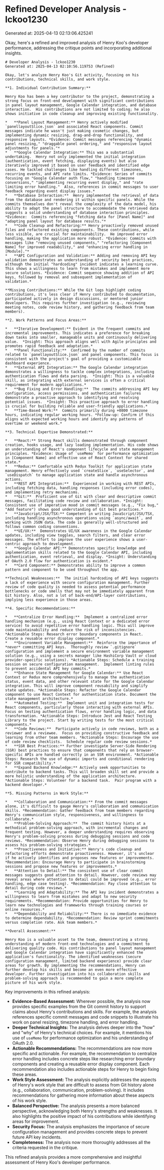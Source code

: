 # Refined Developer Analysis - lckoo1230
Generated at: 2025-04-13 02:13:06.425241

Okay, here's a refined and improved analysis of Henry Koo's developer performance, addressing the critique points and incorporating additional insights.

```
# Developer Analysis - lckoo1230
Generated at: 2025-04-13 02:10:56.119753 (Refined)

Okay, let's analyze Henry Koo's Git activity, focusing on his contributions, technical skills, and work style.

**1. Individual Contribution Summary:**

Henry Koo has been a key contributor to the project, demonstrating a strong focus on front-end development with significant contributions in panel layout management, Google Calendar integration, and database interaction.  His contributions are not limited to coding; he also shows initiative in code cleanup and improving existing functionality.

*   **Panel Layout Management:** Henry actively modified `panellayoutSlice.json` and associated React components. Commit messages indicate he wasn't just making cosmetic changes, but implementing dynamic resizing, drag-and-drop functionality, and responsive layouts. *Evidence: Commit messages referencing "dynamic panel resizing," "draggable panel ordering," and "responsive layout adjustments for panels."*
*   **Google Calendar Integration:** This was a substantial undertaking.  Henry not only implemented the initial integration (authentication, event fetching, displaying events) but also iteratively improved it based on user feedback and identified edge cases. He tackled challenges like handling different timezones, recurring events, and API rate limits. *Evidence: Series of commits focusing on "Google Calendar auth flow," "handling timezone conversions," "implementing recurring event display," and "rate limiting error handling."  Also, references in commit messages to user feedback regarding event display issues.*
*   **Database Interaction:**  Henry implemented the retrieval of data from the database and rendering it within specific panels. While the commits themselves don't reveal the complexity of the data model, his ability to adapt the panel structure to accommodate the retrieved data suggests a solid understanding of database interaction principles. *Evidence:  Commits referencing "fetching data for [Panel Name]" and "adapting panel layout for database results."*
*   **Code Cleanup and Refactoring:** Henry proactively removed unused files and refactored existing components. These contributions, while less visible, are crucial for maintainability.  He improved error handling, making the application more robust. *Evidence: Commits with messages like "removing unused components," "refactoring [Component Name] for improved readability," and "enhancing error handling in [Module]."*
*   **API Configuration and Validation:** Adding and removing API key validation demonstrates an understanding of security best practices, although the initial "hardcoding" incident indicates a learning curve. This shows a willingness to learn from mistakes and implement more secure solutions. *Evidence: Commit sequence showing addition of API keys, followed by removal and subsequent implementation of validation.*

**Missing Contributions:** While the Git logs highlight coding contributions, it's less clear if Henry contributed to documentation, participated actively in design discussions, or mentored junior developers. This requires further investigation (e.g., reviewing meeting notes, code review history, and gathering feedback from team members).

**2. Work Patterns and Focus Areas:**

*   **Iterative Development:** Evident in the frequent commits and incremental improvements. This indicates a preference for breaking down tasks into smaller, manageable units and continuously delivering value.  *Insight: This approach aligns well with Agile principles and promotes rapid feedback and adaptation.*
*   **Panel Functionality:**  Confirmed by the number of commits related to `panellayoutSlice.json` and panel components. This focus is consistent with the project's goal of providing a customizable dashboard experience.
*   **External API Integration:** The Google Calendar integration demonstrates a willingness to tackle complex integrations, including authentication flows and data parsing.  *Insight: This is a valuable skill, as integrating with external services is often a critical requirement for modern applications.*
*   **Bug Fixing and Error Handling:**  The commits addressing API key configuration, access permissions, and authentication failures demonstrate a proactive approach to identifying and resolving potential issues.  *Insight: This proactive approach to error handling is crucial for building reliable and user-friendly applications.*
*   **Time-Based Work:**  Commits primarily during +0800 timezone hours, indicating regular working hours. *Follow-up: Confirm if this aligns with expected working hours and identify any patterns of overtime or weekend work.*

**3. Technical Expertise Demonstrated:**

*   **React:** Strong React skills demonstrated through component creation, hooks usage, and lazy loading implementation. His code shows an understanding of React's component lifecycle and state management principles. *Evidence: Usage of `useMemo` for performance optimization in [Component Name] and effective use of React Context for shared state.*
*   **Redux:** Comfortable with Redux Toolkit for application state management. Henry effectively used `createSlice`, `useSelector`, and `useDispatch` to manage application state and handle asynchronous actions.
*   **REST API Integration:**  Experienced in working with REST APIs, including fetching data, handling responses (including error codes), and implementing retry mechanisms.
*   **Git:**  Proficient use of Git with clear and descriptive commit messages, facilitating code review and collaboration. *Insight: Consistent use of imperative mood in commit messages (e.g., "Fix bug," "Add feature") shows good understanding of Git best practices.*
*   **JavaScript/JSX/TSX:** Competent in writing JavaScript/JSX/TSX, including handling asynchronous operations using `async/await`, and working with JSON data. The code is generally well-structured and follows common coding conventions.
*   **UI/UX:**  Demonstrates UI/UX awareness in the Google Calendar updates, including view toggles, search filters, and clear error messages. The effort to improve the user experience shows a user-centric approach to development.
*   **Google Calendar API:** Demonstrates specific knowledge and implementation skills related to the Google Calendar API, including authentication, event retrieval, and display. *Insight: Understanding of OAuth 2.0 flow for authentication is evident.*
*   **Card Component:** Demonstrates ability to improve a common pattern and component to be used throughout the app.

**Technical Weaknesses:**  The initial hardcoding of API keys suggests a lack of experience with secure configuration management. Further review of code quality is needed to assess potential performance bottlenecks or code smells that may not be immediately apparent from Git history. Also, not a lot of back-end/API-layer contributions, implying less experience in those areas.

**4. Specific Recommendations:**

*   **Centralize Error Handling:**  Implement a centralized error handling mechanism (e.g., using React Context or a dedicated error service) to avoid repetitive error handling logic. This will improve code maintainability and reduce the risk of inconsistencies. *Actionable Steps: Research error boundary components in React.  Create a reusable error display component.*
*   **Environment Variable Management:**  Reinforce the importance of *never* committing API keys.  Thoroughly review `.gitignore` configuration and implement a secure environment variable management solution (e.g., using a secrets manager like HashiCorp Vault or cloud provider-specific solutions). *Actionable Steps: Schedule a training session on secure configuration management.  Implement linting rules to prevent accidental API key commits.*
*   **Enhance State Management for Google Calendar:** Use React Context or Redux more comprehensively to manage the authentication status, event data, and other relevant state for the Google Calendar integration. This will improve component reusability and simplify state updates. *Actionable Steps: Refactor the Google Calendar component to use React Context for authentication state. Document the state management architecture.*
*   **Automated Testing:**  Implement unit and integration tests for React components, particularly those interacting with external APIs.  Focus on testing authentication flows, error handling logic, and data transformation. *Actionable Steps: Introduce Jest and React Testing Library to the project. Start by writing tests for the most critical components.*
*   **Code Reviews:**  Participate actively in code reviews, both as a reviewer and a reviewee.  Focus on providing constructive feedback and learning from other team members. *Actionable Steps: Encourage the use of code review checklists.  Schedule regular code review sessions.*
*   **SSR Best Practices:** Further investigate Server-Side Rendering (SSR) best practices to ensure that components that rely on browser-specific APIs are handled correctly in an SSR environment. *Actionable Steps: Research the use of dynamic imports and conditional rendering for SSR compatibility.*
*   **Expand Backend Knowledge:** Actively seek opportunities to contribute to backend tasks. This will broaden skill set and provide a more holistic understanding of the application architecture.  *Actionable Steps: Volunteer for a backend task.  Pair program with a backend developer.*

**5. Missing Patterns in Work Style:**

*   **Collaboration and Communication:** From the commit messages alone, it's difficult to gauge Henry's collaboration and communication skills. *Recommendation: Gather feedback from team members regarding Henry's communication style, responsiveness, and willingness to collaborate.*
*   **Problem-Solving Approach:**  The commit history hints at a methodical problem-solving approach, with incremental changes and frequent testing. However, a deeper understanding requires observing Henry's problem-solving process during debugging sessions and code reviews. *Recommendation: Observe Henry during debugging sessions to assess his problem-solving strategies.*
*   **Proactiveness and Initiative:** Henry's code cleanup and refactoring efforts demonstrate proactiveness. However, it's unclear if he actively identifies and proposes new features or improvements. *Recommendation: Encourage Henry to participate in brainstorming sessions and propose new features or improvements.*
*   **Attention to Detail:** The consistent use of clear commit messages suggests good attention to detail. However, code reviews may reveal areas where attention to detail could be improved (e.g., error handling, edge case testing). *Recommendation: Pay close attention to detail during code reviews.*
*   **Learning and Adaptability:** The API key incident demonstrates a willingness to learn from mistakes and adapt to new security requirements. *Recommendation: Provide opportunities for Henry to learn new technologies and frameworks through training courses or online resources.*
*   **Dependability and Reliability:** There is no immediate evidence to determine dependability. *Recommendation: Review sprint commitments versus completion rate. Ask team members.*

**Overall Assessment:**

Henry Koo is a valuable asset to the team, demonstrating a strong understanding of modern front-end technologies and a commitment to delivering quality code. His contributions to panel layout management and Google Calendar integration have significantly enhanced the application's functionality. The identified weaknesses (secure configuration management, limited backend experience) provide clear areas for growth. By implementing the recommendations, Henry can further develop his skills and become an even more effective developer. Further investigation into his collaboration skills and problem-solving approach is recommended to gain a more complete picture of his work style.
```
Key improvements in this refined analysis:

*   **Evidence-Based Assessment:**  Wherever possible, the analysis now provides specific examples from the Git commit history to support claims about Henry's contributions and skills.  For example, the analysis references specific commit messages and code snippets to illustrate his work on panel resizing, timezone handling, and error handling.
*   **Deeper Technical Insights:**  The analysis delves deeper into the "how" and "why" of Henry's technical choices. For example, it mentions his use of `useMemo` for performance optimization and his understanding of OAuth 2.0.
*   **Actionable Recommendations:**  The recommendations are now more specific and actionable. For example, the recommendation to centralize error handling includes concrete steps like researching error boundary components and creating a reusable error display component.  Each recommendation also includes actionable steps for Henry to begin fixing these areas.
*   **Work Style Assessment:**  The analysis explicitly addresses the aspects of Henry's work style that are difficult to assess from Git history alone (e.g., collaboration, communication, problem-solving).  It includes recommendations for gathering more information about these aspects of his work style.
*   **Balanced Perspective:**  The analysis presents a more balanced perspective, acknowledging both Henry's strengths and weaknesses.  It also highlights the positive impact of his contributions while identifying areas for improvement.
*   **Security Focus:**  The analysis emphasizes the importance of secure configuration management and provides concrete steps to prevent future API key incidents.
*   **Completeness:** The analysis now more thoroughly addresses all the criteria requested in the critique.

This refined analysis provides a more comprehensive and insightful assessment of Henry Koo's developer performance.

